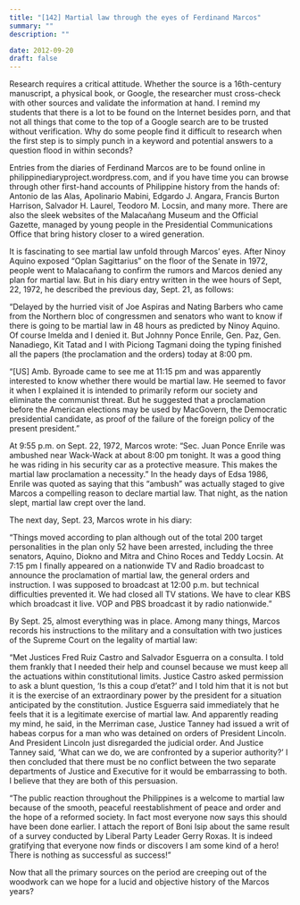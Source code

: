 ```yaml
---
title: "[142] Martial law through the eyes of Ferdinand Marcos"
summary: ""
description: ""

date: 2012-09-20
draft: false
---
```


Research requires a critical attitude. Whether the source is a 16th-century manuscript, a physical book, or Google, the researcher must cross-check with other sources and validate the information at hand. I remind my students that there is a lot to be found on the Internet besides porn, and that not all things that come to the top of a Google search are to be trusted without verification. Why do some people find it difficult to research when the first step is to simply punch in a keyword and potential answers to a question flood in within seconds?

Entries from the diaries of Ferdinand Marcos are to be found online in philippinediaryproject.wordpress.com, and if you have time you can browse through other first-hand accounts of Philippine history from the hands of: Antonio de las Alas, Apolinario Mabini, Edgardo J. Angara, Francis Burton Harrison, Salvador H. Laurel, Teodoro M. Locsin, and many more. There are also the sleek websites of the Malacañang Museum and the Official Gazette, managed by young people in the Presidential Communications Office that bring history closer to a wired generation.

It is fascinating to see martial law unfold through Marcos’ eyes. After Ninoy Aquino exposed “Oplan Sagittarius” on the floor of the Senate in 1972, people went to Malacañang to confirm the rumors and Marcos denied any plan for martial law. But in his diary entry written in the wee hours of Sept, 22, 1972, he described the previous day, Sept. 21, as follows:

“Delayed by the hurried visit of Joe Aspiras and Nating Barbers who came from the Northern bloc of congressmen and senators who want to know if there is going to be martial law in 48 hours as predicted by Ninoy Aquino. Of course Imelda and I denied it. But Johnny Ponce Enrile, Gen. Paz, Gen. Nanadiego, Kit Tatad and I with Piciong Tagmani doing the typing finished all the papers (the proclamation and the orders) today at 8:00 pm.

“[US] Amb. Byroade came to see me at 11:15 pm and was apparently interested to know whether there would be martial law. He seemed to favor it when I explained it is intended to primarily reform our society and eliminate the communist threat. But he suggested that a proclamation before the American elections may be used by MacGovern, the Democratic presidential candidate, as proof of the failure of the foreign policy of the present president.”

At 9:55 p.m. on Sept. 22, 1972, Marcos wrote: “Sec. Juan Ponce Enrile was ambushed near Wack-Wack at about 8:00 pm tonight. It was a good thing he was riding in his security car as a protective measure. This makes the martial law proclamation a necessity.” In the heady days of Edsa 1986, Enrile was quoted as saying that this “ambush” was actually staged to give Marcos a compelling reason to declare martial law. That night, as the nation slept, martial law crept over the land.

The next day, Sept. 23, Marcos wrote in his diary:

“Things moved according to plan although out of the total 200 target personalities in the plan only 52 have been arrested, including the three senators, Aquino, Diokno and Mitra and Chino Roces and Teddy Locsin. At 7:15 pm I finally appeared on a nationwide TV and Radio broadcast to announce the proclamation of martial law, the general orders and instruction. I was supposed to broadcast at 12:00 p.m. but technical difficulties prevented it. We had closed all TV stations. We have to clear KBS which broadcast it live. VOP and PBS broadcast it by radio nationwide.”

By Sept. 25, almost everything was in place. Among many things, Marcos records his instructions to the military and a consultation with two justices of the Supreme Court on the legality of martial law:

“Met Justices Fred Ruiz Castro and Salvador Esguerra on a consulta. I told them frankly that I needed their help and counsel because we must keep all the actuations within constitutional limits. Justice Castro asked permission to ask a blunt question, ‘Is this a coup d’etat?’ and I told him that it is not but it is the exercise of an extraordinary power by the president for a situation anticipated by the constitution. Justice Esguerra said immediately that he feels that it is a legitimate exercise of martial law. And apparently reading my mind, he said, in the Merriman case, Justice Tanney had issued a writ of habeas corpus for a man who was detained on orders of President Lincoln. And President Lincoln just disregarded the judicial order. And Justice Tanney said, ‘What can we do, we are confronted by a superior authority?’ I then concluded that there must be no conflict between the two separate departments of Justice and Executive for it would be embarrassing to both. I believe that they are both of this persuasion.

“The public reaction throughout the Philippines is a welcome to martial law because of the smooth, peaceful reestablishment of peace and order and the hope of a reformed society. In fact most everyone now says this should have been done earlier. I attach the report of Boni Isip about the same result of a survey conducted by Liberal Party Leader Gerry Roxas. It is indeed gratifying that everyone now finds or discovers I am some kind of a hero! There is nothing as successful as success!”

Now that all the primary sources on the period are creeping out of the woodwork can we hope for a lucid and objective history of the Marcos years?
